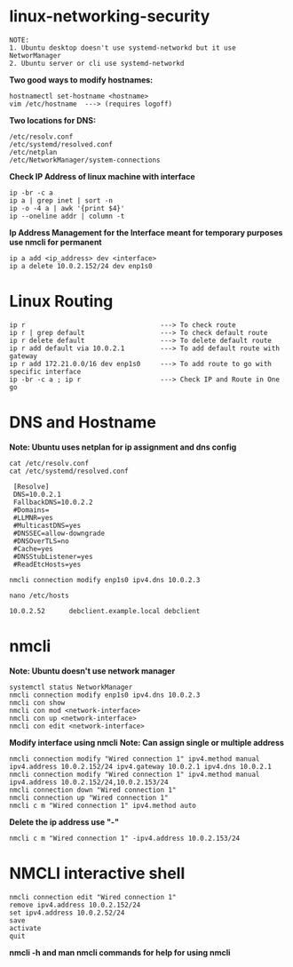 # linux-networking-security
```
NOTE:
1. Ubuntu desktop doesn't use systemd-networkd but it use NetworManager
2. Ubuntu server or cli use systemd-networkd
```
**Two good ways to modify hostnames:**
```
hostnamectl set-hostname <hostname>
vim /etc/hostname  ---> (requires logoff)
```
**Two locations for DNS:**
```
/etc/resolv.conf
/etc/systemd/resolved.conf
/etc/netplan
/etc/NetworkManager/system-connections
```
**Check IP Address of linux machine with interface**
```
ip -br -c a
ip a | grep inet | sort -n
ip -o -4 a | awk '{print $4}'
ip --oneline addr | column -t
```
**Ip Address Management for the Interface meant for temporary purposes use nmcli for permanent**
```
ip a add <ip_address> dev <interface>
ip a delete 10.0.2.152/24 dev enp1s0

```
# Linux Routing
```
ip r                                  ---> To check route
ip r | grep default                   ---> To check default route
ip r delete default                   ---> To delete default route
ip r add default via 10.0.2.1         ---> To add default route with gateway
ip r add 172.21.0.0/16 dev enp1s0     ---> To add route to go with specific interface
ip -br -c a ; ip r                    ---> Check IP and Route in One go
```
# DNS and Hostname
**Note: Ubuntu uses netplan for ip assignment and dns config**
```
cat /etc/resolv.conf
cat /etc/systemd/resolved.conf

 [Resolve]
 DNS=10.0.2.1
 FallbackDNS=10.0.2.2
 #Domains=
 #LLMNR=yes
 #MulticastDNS=yes
 #DNSSEC=allow-downgrade
 #DNSOverTLS=no
 #Cache=yes
 #DNSStubListener=yes
 #ReadEtcHosts=yes

nmcli connection modify enp1s0 ipv4.dns 10.0.2.3

nano /etc/hosts

10.0.2.52      debclient.example.local debclient
```
# nmcli
**Note: Ubuntu doesn't use network manager**
```
systemctl status NetworkManager
nmcli connection modify enp1s0 ipv4.dns 10.0.2.3
nmcli con show
nmcli con mod <network-interface>
nmcli con up <network-interface>
nmcli con edit <network-interface>
```
**Modify interface using nmcli**
**Note: Can assign single or multiple address**
```
nmcli connection modify "Wired connection 1" ipv4.method manual ipv4.address 10.0.2.152/24 ipv4.gateway 10.0.2.1 ipv4.dns 10.0.2.1
nmcli connection modify "Wired connection 1" ipv4.method manual ipv4.address 10.0.2.152/24,10.0.2.153/24
nmcli connection down "Wired connection 1"
nmcli connection up "Wired connection 1"
nmcli c m "Wired connection 1" ipv4.method auto
```
**Delete the ip address use "-"**
```
nmcli c m "Wired connection 1" -ipv4.address 10.0.2.153/24
```

# NMCLI interactive shell
```
nmcli connection edit "Wired connection 1"
remove ipv4.address 10.0.2.152/24
set ipv4.address 10.0.2.52/24
save
activate
quit
```
**nmcli -h and man nmcli commands for help for using nmcli**

